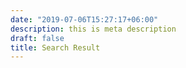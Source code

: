 ```yaml
---
date: "2019-07-06T15:27:17+06:00"
description: this is meta description
draft: false
title: Search Result
---
```

